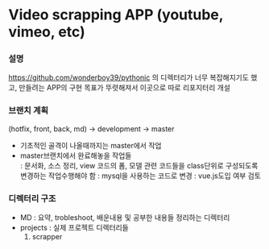 # Video scrapping APP (youtube, vimeo, etc)
### 설명
https://github.com/wonderboy39/pythonic 의 디렉터리가 너무 복잡해지기도 했고, 만들려는 APP의 구현 목표가 뚜렷해져서 이곳으로 따로 리포지터리 개설

### 브랜치 계획
(hotfix, front, back, md) -> development -> master  
- 기초적인 골격이 나올때까지는 master에서 작업  
- master브랜치에서 완료해놓을 작업들  
 : 문서화, 소스 정리, view 코드의 폼, 모델 관련 코드들을 class단위로 구성되도록 변경하는 작업수행해야 함
 : mysql을 사용하는 코드로 변경
 : vue.js도입 여부 검토
 

### 디렉터리 구조
- MD : 요약, trobleshoot, 배운내용 및 공부한 내용들 정리하는 디렉터리 
- projects : 실제 프로젝트 디렉터리들
  1) scrapper


